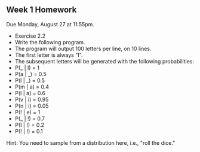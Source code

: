 Week 1 Homework
--
Due Monday, August 27 at 11:55pm.

* Exercise 2.2
* Write the following program.
 * The program will output 100 letters per line, on 10 lines. 
 * The first letter is always "I".
 * The subsequent letters will be generated with the following probabilities:
 * P(_ | I) = 1
 * P(a | _) = 0.5
 * P(l | _) = 0.5
 * P(m | a) = 0.4
 * P(l | a) = 0.6
 * P(v | i) = 0.95
 * P(n | i) = 0.05
 * P(! | e) = 1
 * P(_ | !) = 0.7
 * P(I | !) = 0.2
 * P(! | !) = 0.1
 
Hint: You need to sample from a distribution here, i.e., "roll the dice."  
